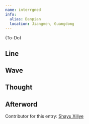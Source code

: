 ```yaml
---
name: interrgned
info:
  alias: Danpian
  location: Jiangmen, Guangdong
---
```


(To-Do)

<!-- I should modify the zh_cn page first. -->

## Line

## Wave

## Thought

## Afterword

Contributor for this entry: [Shayu Xiliye](http://twitter.com/UnnnLlllx3)
